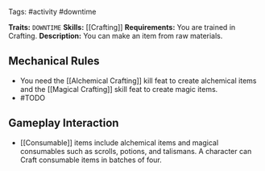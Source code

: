 Tags: #activity #downtime

**Traits:** `DOWNTIME`
**Skills:** [[Crafting]]
**Requirements:** You are trained in Crafting.
**Description:** You can make an item from raw materials.
## Mechanical Rules

- You need the [[Alchemical Crafting]] kill feat to create alchemical items and the [[Magical Crafting]] skill feat to create magic items.
- #TODO 



## Gameplay Interaction

- [[Consumable]] items include alchemical items and magical consumables such as scrolls, potions, and talismans. A character can Craft consumable items in batches of four.
